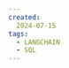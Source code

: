 ```yaml
---
created:
  2024-07-15
tags:
  - LANGCHAIN
  - SQL
---
```


<link rel="stylesheet" href="../Assets/style.css" />

# 